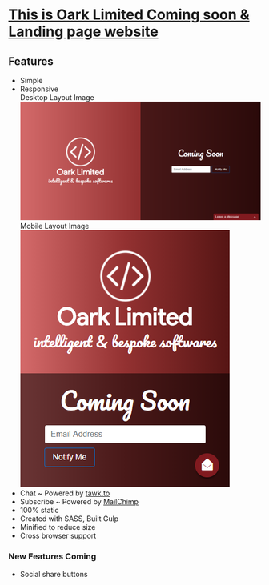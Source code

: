 # [This is Oark Limited Coming soon & Landing page website](https://oarklimited.com)


## Features

- Simple
- Responsive
    <br/> Desktop Layout Image
    ![Desktop Layout Image](Solution%20Items/screencapture-oarklimited-desktop.png?raw=true "Desktop Layout Image")
    <br/> Mobile Layout Image <br/>
    ![Mobile Layout Image](Solution%20Items/screencapture-oarklimited-mobile.png?raw=true "Mobile Layout Image")
- Chat ~ Powered by [tawk.to](https://tawk.to)
- Subscribe ~ Powered by [MailChimp](https://mailchimp.com/)
- 100% static
- Created with SASS, Built Gulp
- Minified to reduce size
- Cross browser support

### New Features Coming
- Social share buttons
